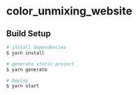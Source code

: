 # color_unmixing_website

## Build Setup

```bash
# install dependencies
$ yarn install

# generate static project
$ yarn generate

# Deploy
$ yarn start
```
